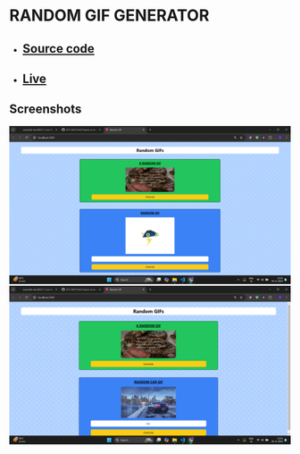 # RANDOM GIF GENERATOR


 - ## [Source code](./)
 - ## [Live](https://random-gif-siraj.netlify.app/)
 
## Screenshots

<img src="./public/Screenshot 2024-11-19 135504.png">
<img src="./public/Screenshot 2024-11-19 135535.png">